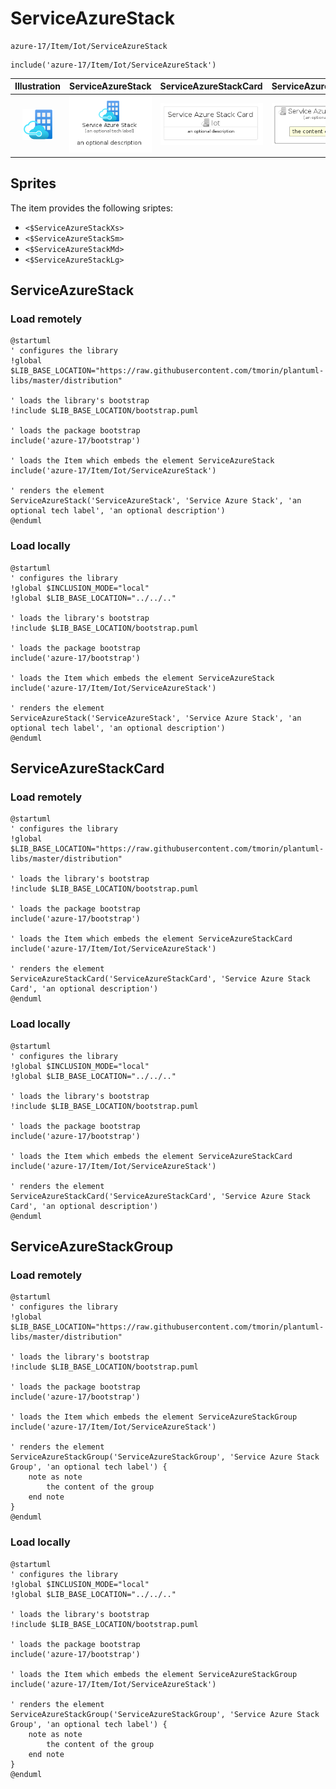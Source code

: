 # ServiceAzureStack


```text
azure-17/Item/Iot/ServiceAzureStack
```

```text
include('azure-17/Item/Iot/ServiceAzureStack')
```



| Illustration | ServiceAzureStack | ServiceAzureStackCard | ServiceAzureStackGroup |
| :---: | :---: | :---: | :---: |
| ![illustration for Illustration](../../../azure-17/Item/Iot/ServiceAzureStack.png) | ![illustration for ServiceAzureStack](../../../azure-17/Item/Iot/ServiceAzureStack.Local.png) | ![illustration for ServiceAzureStackCard](../../../azure-17/Item/Iot/ServiceAzureStackCard.Local.png) | ![illustration for ServiceAzureStackGroup](../../../azure-17/Item/Iot/ServiceAzureStackGroup.Local.png) |



## Sprites
The item provides the following sriptes:

- `<$ServiceAzureStackXs>`
- `<$ServiceAzureStackSm>`
- `<$ServiceAzureStackMd>`
- `<$ServiceAzureStackLg>`





## ServiceAzureStack

### Load remotely
```plantuml
@startuml
' configures the library
!global $LIB_BASE_LOCATION="https://raw.githubusercontent.com/tmorin/plantuml-libs/master/distribution"

' loads the library's bootstrap
!include $LIB_BASE_LOCATION/bootstrap.puml

' loads the package bootstrap
include('azure-17/bootstrap')

' loads the Item which embeds the element ServiceAzureStack
include('azure-17/Item/Iot/ServiceAzureStack')

' renders the element
ServiceAzureStack('ServiceAzureStack', 'Service Azure Stack', 'an optional tech label', 'an optional description')
@enduml
```

### Load locally
```plantuml
@startuml
' configures the library
!global $INCLUSION_MODE="local"
!global $LIB_BASE_LOCATION="../../.."

' loads the library's bootstrap
!include $LIB_BASE_LOCATION/bootstrap.puml

' loads the package bootstrap
include('azure-17/bootstrap')

' loads the Item which embeds the element ServiceAzureStack
include('azure-17/Item/Iot/ServiceAzureStack')

' renders the element
ServiceAzureStack('ServiceAzureStack', 'Service Azure Stack', 'an optional tech label', 'an optional description')
@enduml
```

## ServiceAzureStackCard

### Load remotely
```plantuml
@startuml
' configures the library
!global $LIB_BASE_LOCATION="https://raw.githubusercontent.com/tmorin/plantuml-libs/master/distribution"

' loads the library's bootstrap
!include $LIB_BASE_LOCATION/bootstrap.puml

' loads the package bootstrap
include('azure-17/bootstrap')

' loads the Item which embeds the element ServiceAzureStackCard
include('azure-17/Item/Iot/ServiceAzureStack')

' renders the element
ServiceAzureStackCard('ServiceAzureStackCard', 'Service Azure Stack Card', 'an optional description')
@enduml
```

### Load locally
```plantuml
@startuml
' configures the library
!global $INCLUSION_MODE="local"
!global $LIB_BASE_LOCATION="../../.."

' loads the library's bootstrap
!include $LIB_BASE_LOCATION/bootstrap.puml

' loads the package bootstrap
include('azure-17/bootstrap')

' loads the Item which embeds the element ServiceAzureStackCard
include('azure-17/Item/Iot/ServiceAzureStack')

' renders the element
ServiceAzureStackCard('ServiceAzureStackCard', 'Service Azure Stack Card', 'an optional description')
@enduml
```

## ServiceAzureStackGroup

### Load remotely
```plantuml
@startuml
' configures the library
!global $LIB_BASE_LOCATION="https://raw.githubusercontent.com/tmorin/plantuml-libs/master/distribution"

' loads the library's bootstrap
!include $LIB_BASE_LOCATION/bootstrap.puml

' loads the package bootstrap
include('azure-17/bootstrap')

' loads the Item which embeds the element ServiceAzureStackGroup
include('azure-17/Item/Iot/ServiceAzureStack')

' renders the element
ServiceAzureStackGroup('ServiceAzureStackGroup', 'Service Azure Stack Group', 'an optional tech label') {
    note as note
        the content of the group
    end note
}
@enduml
```

### Load locally
```plantuml
@startuml
' configures the library
!global $INCLUSION_MODE="local"
!global $LIB_BASE_LOCATION="../../.."

' loads the library's bootstrap
!include $LIB_BASE_LOCATION/bootstrap.puml

' loads the package bootstrap
include('azure-17/bootstrap')

' loads the Item which embeds the element ServiceAzureStackGroup
include('azure-17/Item/Iot/ServiceAzureStack')

' renders the element
ServiceAzureStackGroup('ServiceAzureStackGroup', 'Service Azure Stack Group', 'an optional tech label') {
    note as note
        the content of the group
    end note
}
@enduml
```

